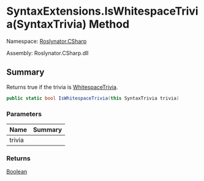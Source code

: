 # SyntaxExtensions\.IsWhitespaceTrivia\(SyntaxTrivia\) Method

Namespace: [Roslynator.CSharp](../../README.md)

Assembly: Roslynator\.CSharp\.dll

## Summary

Returns true if the trivia is [WhitespaceTrivia](https://docs.microsoft.com/en-us/dotnet/api/microsoft.codeanalysis.csharp.syntaxkind.whitespacetrivia)\.

```csharp
public static bool IsWhitespaceTrivia(this SyntaxTrivia trivia)
```

### Parameters

| Name | Summary |
| ---- | ------- |
| trivia | |

### Returns

[Boolean](https://docs.microsoft.com/en-us/dotnet/api/system.boolean)



